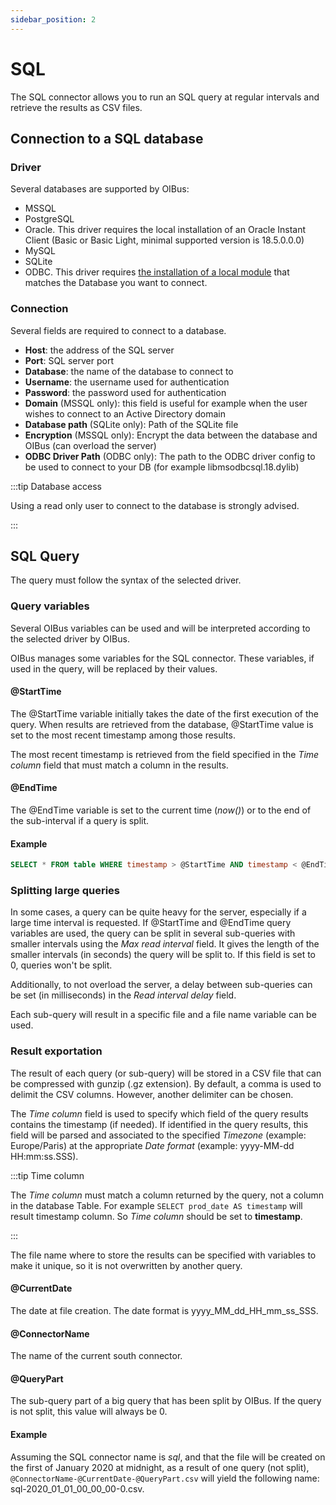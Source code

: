 ```yaml
---
sidebar_position: 2
---
```


# SQL
The SQL connector allows you to run an SQL query at regular intervals and retrieve the results as CSV files.

## Connection to a SQL database
### Driver
Several databases are supported by OIBus:
- MSSQL
- PostgreSQL
- Oracle. This driver requires the local installation of an Oracle Instant Client (Basic or Basic Light, minimal supported version is 18.5.0.0.0)
- MySQL
- SQLite
- ODBC. This driver requires [the installation of a local module](../advanced/sql-with-odbc.md) that matches the 
Database you want to connect.

### Connection 
Several fields are required to connect to a database.

- **Host**: the address of the SQL server
- **Port**: SQL server port
- **Database**: the name of the database to connect to
- **Username**: the username used for authentication
- **Password**: the password used for authentication
- **Domain** (MSSQL only): this field is useful for example when the user wishes to connect to an Active Directory domain
- **Database path** (SQLite only): Path of the SQLite file 
- **Encryption** (MSSQL only): Encrypt the data between the database and OIBus (can overload the server)
- **ODBC Driver Path** (ODBC only): The path to the ODBC driver config to be used to connect to your DB (for example libmsodbcsql.18.dylib) 

:::tip Database access

Using a read only user to connect to the database is strongly advised.

:::

## SQL Query
The query must follow the syntax of the selected driver. 

### Query variables
Several OIBus variables can be used and will be interpreted according to the selected driver by OIBus.

OIBus manages some variables for the SQL connector. These variables, if used in the query, will be replaced by their 
values.

#### @StartTime
The @StartTime variable initially takes the date of the first execution of the query. When results are retrieved from
the database, @StartTime value is set to the most recent timestamp among those results.

The most recent timestamp is retrieved from the field specified in the _Time column_ field that must match a 
column in the results.

#### @EndTime
The @EndTime variable is set to the current time (_now()_) or to the end of the sub-interval if a query is split.

#### Example
```sql
SELECT * FROM table WHERE timestamp > @StartTime AND timestamp < @EndTime
```


### Splitting large queries
In some cases, a query can be quite heavy for the server, especially if a large time interval is requested. If 
@StartTime and @EndTime query variables are used, the query can be split in several sub-queries with smaller intervals
using the _Max read interval_ field. It gives the length of the smaller intervals (in seconds) the query will be split 
to. If this field is set to 0, queries won't be split.

Additionally, to not overload the server, a delay between sub-queries can be set (in milliseconds) in the _Read interval 
delay_ field.

Each sub-query will result in a specific file and a file name variable can be used.

### Result exportation
The result of each query (or sub-query) will be stored in a CSV file that can be compressed with gunzip (.gz extension).
By default, a comma is used to delimit the CSV columns. However, another delimiter can be chosen.

The _Time column_ field is used to specify which field of the query results contains the timestamp (if needed). If 
identified in the query results, this field will be parsed and associated to the specified _Timezone_ (example: 
Europe/Paris) at the appropriate _Date format_ (example: yyyy-MM-dd HH:mm:ss.SSS).

:::tip Time column

The _Time column_ must match a column returned by the query, not a column in the database Table. For example
`SELECT prod_date AS timestamp` will result timestamp column. So _Time column_ should be set to **timestamp**.

:::

The file name where to store the results can be specified with variables to make it unique, so it is not overwritten by 
another query.

#### @CurrentDate
The date at file creation. The date format is yyyy_MM_dd_HH_mm_ss_SSS.

#### @ConnectorName
The name of the current south connector.

#### @QueryPart
The sub-query part of a big query that has been split by OIBus. If the query is not split, this value will always be 0.

#### Example
Assuming the SQL connector name is _sql_, and that the file will be created on the first of January 2020 at midnight, as 
a result of one query (not split), `@ConnectorName-@CurrentDate-@QueryPart.csv` will yield the following name: 
sql-2020_01_01_00_00_00-0.csv.
